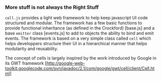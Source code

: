 ### More stuff is not always the Right Stuff

`cell.js` provides a light web framework to help keep javascript UI code structured and modular. The framework has a few basic functions to provide functional inheritance (as defined in the Crockford) [base.js] and a base `emitter` class [events.js] to add to objects the ability to bind and emit events. The framework is based on a very simple class called `cell` which helps developpers structure their UI in a hierarchical manner that helps modularity and reusability. 

The concept of cells is largely inspired by the work introduced by Google in its GWT framework [http://google-web-toolkit.googlecode.com/svn/javadoc/2.1/com/google/gwt/cell/client/Cell.html]

